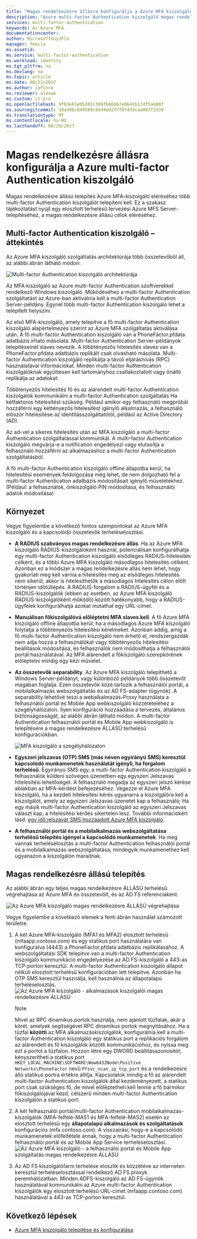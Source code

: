 ```yaml
---
title: "Magas rendelkezésre állásra konfigurálja a Azure MFA kiszolgáló |} Microsoft Docs"
description: "Azure multi-factor Authentication kiszolgáló magas rendelkezésre állást biztosító konfigurációk több példányának telepítése."
services: multi-factor-authentication
keywords: Az Azure MFA
documentationcenter: 
author: MicrosoftGuyJFlo
manager: femila
ms.assetid: 
ms.service: multi-factor-authentication
ms.workload: identity
ms.tgt_pltfrm: na
ms.devlang: na
ms.topic: article
ms.date: 08/23/2017
ms.author: joflore
ms.reviewer: alexwe
ms.custom: it-pro
ms.openlocfilehash: 9f03e61e05383c309fb66b67e0641b17df5ab00f
ms.sourcegitcommit: 18ad9bc049589c8e44ed277f8f43dcaa483f3339
ms.translationtype: MT
ms.contentlocale: hu-HU
ms.lasthandoff: 08/29/2017
---
```

# <a name="configure-azure-multi-factor-authentication-server-for-high-availability"></a>Magas rendelkezésre állásra konfigurálja a Azure multi-factor Authentication kiszolgáló

Magas rendelkezésre állású telepítés Azure MFA-kiszolgáló eléréséhez több multi-factor Authentication kiszolgálót telepíteni kell. Ez a szakasz tájékoztatást nyújt egy elosztott terhelésű tervezési Azure MFS Server-telepítéséhez, a magas rendelkezésre állású célok eléréséhez.

## <a name="mfa-server-overview"></a>Multi-factor Authentication kiszolgáló – áttekintés

Az Azure MFA kiszolgáló szolgáltatás architektúrája több összetevőből áll, az alábbi ábrán látható módon:

 ![Multi-factor Authentication kiszolgáló architektúrája](./media/mfa-server-high-availability/mfa-ha-architecture.png)

Az MFA kiszolgáló az Azure multi-factor Authentication szoftverekkel rendelkező Windows kiszolgáló. Működéséhez a multi-factor Authentication szolgáltatást az Azure-ban aktiválnia kell a multi-factor Authentication Server-példány. Egynél több multi-factor Authentication kiszolgáló lehet a telepített helyszíni.

Az első MFA-kiszolgáló, amely telepítve a fő multi-factor Authentication kiszolgáló alapértelmezés szerint az Azure MFA szolgáltatás aktiválása után. A fő multi-factor Authentication kiszolgáló van a PhoneFactor.pfdata adatbázis írható másolata. Multi-factor Authentication Server-példányok telepítéseinél slaves nevezik. A többtényezős hitelesítés slaves van a PhoneFactor.pfdata adatbázis replikált csak olvasható másolata. Multi-factor Authentication kiszolgáló replikálja a távoli eljáráshívás (RPC) használatával információkat. Minden multi-factor Authentication kiszolgálóknak együttesen kell tartományhoz csatlakoztatott vagy önálló replikálja az adatokat.

Többtényezős hitelesítés fő és az alárendelt multi-factor Authentication kiszolgálók kommunikálni a multi-factor Authentication szolgáltatás Ha kétfaktoros hitelesítést szükség. Például amikor egy felhasználó megpróbál hozzáférni egy kéttényezős hitelesítést igénylő alkalmazás, a felhasználó először hitelesítése az identitásszolgáltatótól, például az Active Directory (AD).

Az ad-vel a sikeres hitelesítés után az MFA kiszolgáló a multi-factor Authentication szolgáltatással kommunikál. A multi-factor Authentication kiszolgáló megvárja-e a notification engedélyezi vagy elutasítja a felhasználó hozzáférni az alkalmazáshoz a multi-factor Authentication szolgáltatásból.

A fő multi-factor Authentication kiszolgáló offline állapotba kerül, ha hitelesítési események feldolgozása még lehet, de nem dolgozható fel a multi-factor Authentication adatbázis módosításait igénylő műveletekhez. (Például: a felhasználók, önkiszolgáló PIN módosítása, és felhasználói adatok módosítása)

## <a name="deployment"></a>Környezet

Vegye figyelembe a következő fontos szempontokat az Azure MFA kiszolgáló és a kapcsolódó összetevők terheléselosztási.

* **A RADIUS szabványos magas rendelkezésre állás**. Ha az Azure MFA kiszolgáló RADIUS-kiszolgálóként használ, potenciálisan konfigurálhatja egy multi-factor Authentication kiszolgáló elsődleges RADIUS-hitelesítés célként, és a többi Azure MFA kiszolgáló másodlagos hitelesítés célként. Azonban ez a módszer a magas rendelkezésre állás nem lehet, hogy gyakorlati meg kell várnia a hitelesítés meg az elsődleges hitelesítés nem sikerül, akkor is hitelesíthetők a másodlagos hitelesítés célon előtt történjen időtúllépés. A RADIUS-forgalom a RADIUS-ügyfél és a RADIUS-kiszolgálók (ebben az esetben, az Azure MFA kiszolgáló RADIUS-kiszolgálóként működő) között hatékonyabb, hogy a RADIUS-ügyfelek konfigurálhatja azokat mutathat egy URL-címet.
* **Manuálisan főkiszolgálóvá előléptetni MFA slaves kell**. A fő Azure MFA kiszolgáló offline állapotba kerül, ha a másodlagos Azure MFA kiszolgáló folytatja a többtényezős hitelesítési kérelmeket. Azonban addig, amíg a fő multi-factor Authentication kiszolgáló nem érhető el, rendszergazdák nem adja hozzá a felhasználókat vagy többtényezős hitelesítési beállítások módosítása, és felhasználók nem módosíthatja a felhasználói portál használatával. Az MFA alárendelt a főkiszolgáló szerepkörének előléptetni mindig egy kézi művelet.
* **Az összetevők separability**. Az Azure MFA kiszolgáló telepíthető a Windows Server-példányt, vagy különböző példányok több összetevőt magában foglalja. Ezen összetevők közé tartozik a felhasználói portál, a mobilalkalmazás webszolgáltatás és az AD FS-adapter (ügynök). A separability lehetővé teszi a webalkalmazás-Proxy használata a felhasználói portál és Mobile App webkiszolgáló közzétételéhez a szegélyhálózaton. Ilyen konfiguráció hozzáadása a tervezés, általános biztonságosságát, az alábbi ábrán látható módon. A multi-factor Authentication felhasználói portál és Mobile App webkiszolgáló is telepítésére a magas rendelkezésre ÁLLÁSÚ terhelésű konfigurációkban.

   ![MFA kiszolgáló a szegélyhálózaton](./media/mfa-server-high-availability/mfasecurity.png)

* **Egyszeri jelszavas (OTP) SMS (más néven egyirányú SMS) keresztül kapcsolódó munkamenetek használatát igényli, ha forgalom terhelésű**. Egyirányú SMS egy, a multi-factor Authentication kiszolgáló a felhasználók küldeni szöveges üzenetben egy egyszeri Jelszavas hitelesítési lehetőséget. A felhasználó megadja az egyszeri jelszó kérése ablakban az MFA-kérdést befejezéséhez. Végezze el Azure MFA kiszolgáló, ha a kezdeti hitelesítési kérés ugyanarra a kiszolgálóra kell a kiszolgálót, amely az egyszeri Jelszavas üzenetet kap a felhasználó; Ha egy másik multi-factor Authentication kiszolgáló az egyszeri Jelszavas választ kap, a hitelesítési kérdés sikertelen lesz. További információkért lásd: [egy idő jelszavát SMS hozzáadott Azure MFA kiszolgáló](https://blogs.technet.microsoft.com/enterprisemobility/2015/03/02/one-time-password-over-sms-added-to-azure-mfa-server).
* **A felhasználói portál és a mobilalkalmazás webszolgáltatása terhelésű telepítés igényel a kapcsolódó munkamenetek**. Ha meg vannak terheléselosztás a multi-factor Authentication felhasználói portál és a mobilalkalmazás webszolgáltatása, mindegyik munkamenethez kell ugyanazon a kiszolgálón maradnak.

## <a name="high-availability-deployment"></a>Magas rendelkezésre állású telepítés

Az alábbi ábrán egy teljes magas rendelkezésre ÁLLÁSÚ terhelésű végrehajtása az Azure MFA és összetevőit, és az AD FS referenciaként.

 ![Az Azure MFA kiszolgáló magas rendelkezésre ÁLLÁSÚ végrehajtása](./media/mfa-server-high-availability/mfa-ha-deployment.png)

Vegye figyelembe a következő elemek a fenti ábrán használat számozott területre.

1. A két Azure MFA-kiszolgáló (MFA1 és MFA2) elosztott terhelésű (mfaapp.contoso.com) és egy statikus port használatára van konfigurálva (4443) a PhoneFactor.pfdata adatbázis replikálásához. A webszolgáltatási SDK telepítve van a multi-factor Authentication kiszolgáló kommunikáció engedélyezése az AD FS-kiszolgáló a 443-as TCP-porton keresztül. A multi-factor Authentication kiszolgáló állapot nélküli elosztott terhelésű konfigurációban lett telepítve. Azonban ha OTP SMS keresztül használja, kell használnia az állapotalapú terheléselosztás.
   ![Az Azure MFA kiszolgáló - alkalmazások kiszolgálói magas rendelkezésre ÁLLÁSÚ](./media/mfa-server-high-availability/mfaapp.png)

   > [!NOTE]
   > Mivel az RPC dinamikus portok használja, nem ajánlott tűzfalak, akár a körét, amelyek segítségével RPC dinamikus portok megnyitásához. Ha a tűzfal **közötti** az MFA alkalmazáskiszolgálók, konfigurálnia kell a multi-factor Authentication kiszolgáló egy statikus port a replikációs forgalom az alárendelt és fő kiszolgálók közötti kommunikációhoz, és nyissa meg ezt a portot a tűzfalon. Hozzon létre egy DWORD beállításazonosítót, kényszerítheti a statikus port ```HKEY_LOCAL_MACHINE\SOFTWARE\Wow6432Node\Positive Networks\PhoneFactor``` nevű ```Pfsvc_ncan_ip_tcp_port``` és a rendelkezésre álló statikus portra értékre állítja. Kapcsolatok mindig a fő az alárendelt multi-factor Authentication kiszolgálók által kezdeményezett, a statikus port csak szükséges fő, de mivel előléptetheti kell lennie a fő bármikor főkiszolgálójával kezd, célszerű minden multi-factor Authentication kiszolgálón a statikus port.

2. A két felhasználói portál/multi-factor Authentication mobilalkalmazás-kiszolgálók (MFA-felfelé-MAS1 és MFA-felfelé-MAS2) esetén az elosztott terhelésű egy **állapotalapú alkalmazások és szolgáltatások** konfigurációs (mfa.contoso.com). A visszaírási, hogy-e a kapcsolódó munkamenetek előfeltétele annak, hogy a multi-factor Authentication felhasználói portál és az Mobile App Service terheléselosztási.
   ![Az Azure MFA kiszolgáló - a felhasználói portál és Mobile App szolgáltatás magas rendelkezésre ÁLLÁSÚ](./media/mfa-server-high-availability/mfaportal.png)
3. Az AD FS kiszolgálófarm terhelése eloszlik és közzétéve az interneten keresztül terheléselosztással rendelkező AD FS proxyk peremhálózatban. Minden ADFS-kiszolgáló az AD FS-ügynök használatával kommunikálni az Azure multi-factor Authentication kiszolgálók egy elosztott terhelésű URL-címet (mfaapp.contoso.com) használatával a 443-as TCP-porton keresztül.

## <a name="next-steps"></a>Következő lépések

* [Azure MFA kiszolgáló telepítése és konfigurálása](multi-factor-authentication-get-started-server.md)
